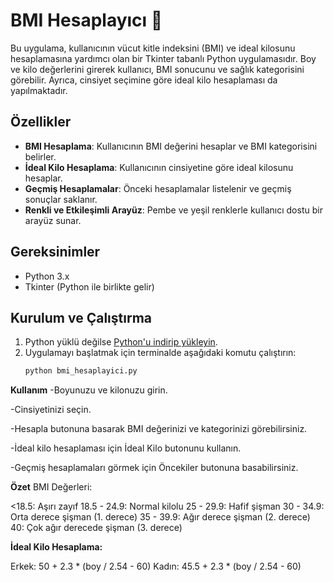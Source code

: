 # BMI Hesaplayıcı 🧮

Bu uygulama, kullanıcının vücut kitle indeksini (BMI) ve ideal kilosunu hesaplamasına yardımcı olan bir Tkinter tabanlı Python uygulamasıdır. Boy ve kilo değerlerini girerek kullanıcı, BMI sonucunu ve sağlık kategorisini görebilir. Ayrıca, cinsiyet seçimine göre ideal kilo hesaplaması da yapılmaktadır.

## Özellikler

- **BMI Hesaplama**: Kullanıcının BMI değerini hesaplar ve BMI kategorisini belirler.
- **İdeal Kilo Hesaplama**: Kullanıcının cinsiyetine göre ideal kilosunu hesaplar.
- **Geçmiş Hesaplamalar**: Önceki hesaplamalar listelenir ve geçmiş sonuçlar saklanır.
- **Renkli ve Etkileşimli Arayüz**: Pembe ve yeşil renklerle kullanıcı dostu bir arayüz sunar.

## Gereksinimler

- Python 3.x
- Tkinter (Python ile birlikte gelir)

## Kurulum ve Çalıştırma

1. Python yüklü değilse [Python'u indirip yükleyin](https://www.python.org/downloads/).
2. Uygulamayı başlatmak için terminalde aşağıdaki komutu çalıştırın:
   ```bash
   python bmi_hesaplayici.py

**Kullanım**
-Boyunuzu ve kilonuzu girin.

-Cinsiyetinizi seçin.

-Hesapla butonuna basarak BMI değerinizi ve kategorinizi görebilirsiniz.

-İdeal kilo hesaplaması için İdeal Kilo butonunu kullanın.

-Geçmiş hesaplamaları görmek için Öncekiler butonuna basabilirsiniz.


**Özet**
BMI Değerleri:

<18.5: Aşırı zayıf
18.5 - 24.9: Normal kilolu
25 - 29.9: Hafif şişman
30 - 34.9: Orta derece şişman (1. derece)
35 - 39.9: Ağır derece şişman (2. derece)
40: Çok ağır derecede şişman (3. derece)

**İdeal Kilo Hesaplama:**

Erkek: 50 + 2.3 * (boy / 2.54 - 60)
Kadın: 45.5 + 2.3 * (boy / 2.54 - 60)
